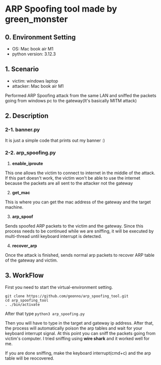 # ARP Spoofing tool made by green_monster

## 0. Environment Setting
- OS: Mac book air M1
- python version: 3.12.3

## 1. Scenario
- victim: windows laptop
- attacker: Mac book air M1

Performed ARP Spoofing attack from the same LAN and sniffed the packets going from windows pc to the gateway(It's basically MITM attack)

## 2. Description
### 2-1. banner.py
It is just a simple code that prints out my banner :)

### 2-2. arp_spoofing.py
1) **enable_iproute**

This one allows the victim to connect to internet in the middle of the attack. If this part doesn't work, the victim won't be able to use the internet because the packets are all sent to the attacker not the gateway

2) **get_mac**

This is where you can get the mac address of the gateway and the target machine.

3) **arp_spoof**

Sends spoofed ARP packets to the victim and the gateway. Since this process needs to be continued while we are sniffing, it will be executed by multi-thread until keyboard interrupt is detected.

4) **recover_arp**

Once the attack is finished, sends normal arp packets to recover ARP table of the gateway and victim.

## 3. WorkFlow
First you need to start the virtual-environment setting.
```
git clone https://github.com/geonno/arp_spoofing_tool.git
cd arp_spoofing_tool
. ./bin/activate
```

After that type ``python3 arp_spoofing.py``

Then you will have to type in the target and gateway ip address. After that, the process will automatically poison the arp tables and wait for your keyboard interrupt signal. At this point you can sniff the packets going from victim's computer. I tried sniffing using **wire shark** and it worked well for me.

If you are done sniffing, make the keyboard interrupt(cmd+c) and the arp table will be reocovered.
